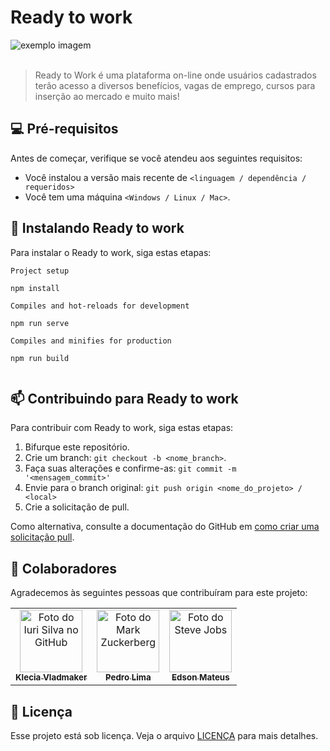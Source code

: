 # Ready to work



<img src="https://cdn.discordapp.com/attachments/799821456171073576/800108490365730816/telaprincipal.png" alt="exemplo imagem">


<br>
<br>

> Ready to Work é uma plataforma on-line onde usuários cadastrados terão acesso a diversos benefícios, vagas de emprego, cursos para inserção ao mercado e muito mais!



## 💻 Pré-requisitos

Antes de começar, verifique se você atendeu aos seguintes requisitos:
<!---Estes são apenas requisitos de exemplo. Adicionar, duplicar ou remover conforme necessário--->

* Você instalou a versão mais recente de `<linguagem / dependência / requeridos>`
* Você tem uma máquina `<Windows / Linux / Mac>`. 


## 🚀 Instalando Ready to work

Para instalar o Ready to work, siga estas etapas:

```
Project setup

npm install

Compiles and hot-reloads for development

npm run serve

Compiles and minifies for production

npm run build


```

<!-- ## ☕ Usando <nome_do_projeto>

Para usar <nome_do_projeto>, siga estas etapas:

```
<exemplo_de_uso>
``` -->

<!-- Adicione comandos de execução e exemplos que você acha que os usuários acharão úteis. Fornece uma referência de opções para pontos de bônus! -->

## 📫 Contribuindo para Ready to work
<!---Se o seu README for longo ou se você tiver algum processo ou etapas específicas que deseja que os contribuidores sigam, considere a criação de um arquivo CONTRIBUTING.md separado--->
Para contribuir com Ready to work, siga estas etapas:

1. Bifurque este repositório.
2. Crie um branch: `git checkout -b <nome_branch>`.
3. Faça suas alterações e confirme-as: `git commit -m '<mensagem_commit>'`
4. Envie para o branch original: `git push origin <nome_do_projeto> / <local>`
5. Crie a solicitação de pull.

Como alternativa, consulte a documentação do GitHub em [como criar uma solicitação pull](https://help.github.com/en/github/collaborating-with-issues-and-pull-requests/creating-a-pull-request).

## 🤝 Colaboradores

Agradecemos às seguintes pessoas que contribuíram para este projeto:

<table>
  <tr>
    <td align="center">
      <a href="https://github.com/kleciavladmaker">
        <img src="https://avatars2.githubusercontent.com/u/63023119?s=400&u=a6d04ecb6ed62edf63686657a1f5a3317b7fa236&v=4" width="100px;" alt="Foto do Iuri Silva no GitHub"/><br>
        <sub>
          <b>Klecia Vladmaker</b>
        </sub>
      </a>
    </td>
    <td align="center">
      <a href="https://github.com/pedrohnk">
        <img src="https://avatars2.githubusercontent.com/u/67346737?s=400&u=7e2f3e1ed16a30b8dd0b867a56c2ec13a48cfd09&v=4" width="100px;" alt="Foto do Mark Zuckerberg"/><br>
        <sub>
          <b>Pedro Lima</b>
        </sub>
      </a>
    </td>
    <td align="center">
      <a href="https://github.com/EdsonMateus1">
        <img src="https://avatars3.githubusercontent.com/u/57047448?s=400&u=6ef877f8c27a228c7b1cafb860cf12cbdff27329&v=4" width="100px;" alt="Foto do Steve Jobs"/><br>
        <sub>
          <b>Edson Mateus</b>
        </sub>
      </a>
    </td>
  </tr>
</table>


<!-- ## 😄 Seja um dos contribuidores<br>

Quer fazer parte desse projeto? Clique [AQUI](CONTRIBUTING.md) e leia como contribuir. -->

## 📝 Licença

Esse projeto está sob licença. Veja o arquivo [LICENÇA](LICENSE.md) para mais detalhes.

